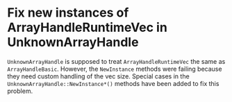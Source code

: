 # Fix new instances of ArrayHandleRuntimeVec in UnknownArrayHandle

`UnknownArrayHandle` is supposed to treat `ArrayHandleRuntimeVec` the same
as `ArrayHandleBasic`. However, the `NewInstance` methods were failing
because they need custom handling of the vec size. Special cases in the
`UnknownArrayHandle::NewInstance*()` methods have been added to fix this
problem.

